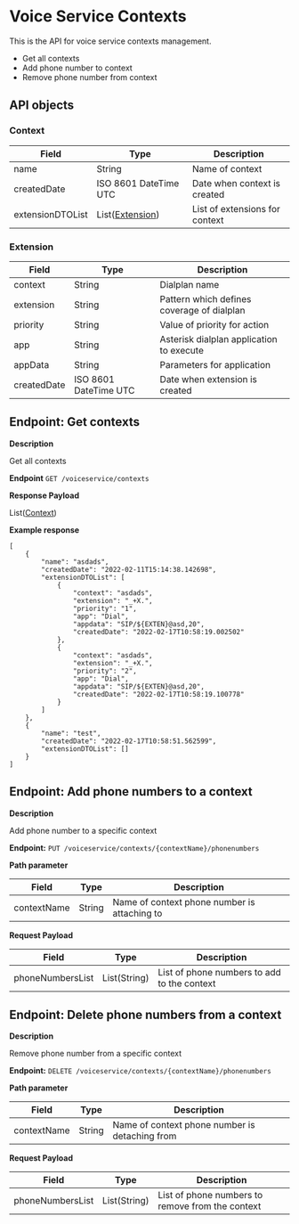 # Voice Service Contexts
This is the API for voice service contexts management.

* Get all contexts
* Add phone number to context
* Remove phone number from context

## API objects

### Context

| Field            | Type                                                    | Description                    |
|------------------|---------------------------------------------------------|--------------------------------|
| name             | String                                                  | Name of context                |
| createdDate      | ISO 8601 DateTime UTC                                   | Date when context is created   |
| extensionDTOList | List([Extension](../voice-service-contexts/#extension)) | List of extensions for context |

### Extension

| Field       | Type                  | Description                                |
|-------------|-----------------------|--------------------------------------------|
| context     | String                | Dialplan name                              |
| extension   | String                | Pattern which defines coverage of dialplan |
| priority    | String                | Value of priority for action               |
| app         | String                | Asterisk dialplan application to execute   |
| appData     | String                | Parameters for application                 |
| createdDate | ISO 8601 DateTime UTC | Date when extension is created             |

## Endpoint: Get contexts

**Description**

Get all contexts

**Endpoint** `GET /voiceservice/contexts`

**Response Payload**

List([Context](../voice-service-contexts/#context))

**Example response**

```
[
    {
        "name": "asdads",
        "createdDate": "2022-02-11T15:14:38.142698",
        "extensionDTOList": [
            {
                "context": "asdads",
                "extension": "_+X.",
                "priority": "1",
                "app": "Dial",
                "appdata": "SIP/${EXTEN}@asd,20",
                "createdDate": "2022-02-17T10:58:19.002502"
            },
            {
                "context": "asdads",
                "extension": "_+X.",
                "priority": "2",
                "app": "Dial",
                "appdata": "SIP/${EXTEN}@asd,20",
                "createdDate": "2022-02-17T10:58:19.100778"
            }
        ]
    },
    {
        "name": "test",
        "createdDate": "2022-02-17T10:58:51.562599",
        "extensionDTOList": []
    }
]
```

## Endpoint: Add phone numbers to a context

**Description**

Add phone number to a specific context

**Endpoint:** `PUT /voiceservice/contexts/{contextName}/phonenumbers`

**Path parameter**

| Field       | Type   | Description                                  |
|-------------|--------|----------------------------------------------|
| contextName | String | Name of context phone number is attaching to |

**Request Payload**

| Field            | Type         | Description                                 |
|------------------|--------------|---------------------------------------------|
| phoneNumbersList | List(String) | List of phone numbers to add to the context |

## Endpoint: Delete phone numbers from a context

**Description**

Remove phone number from a specific context

**Endpoint:** `DELETE /voiceservice/contexts/{contextName}/phonenumbers`

**Path parameter**

| Field       | Type   | Description                                    |
|-------------|--------|------------------------------------------------|
| contextName | String | Name of context phone number is detaching from |

**Request Payload**

| Field            | Type         | Description                                      |
|------------------|--------------|--------------------------------------------------|
| phoneNumbersList | List(String) | List of phone numbers to remove from the context |
